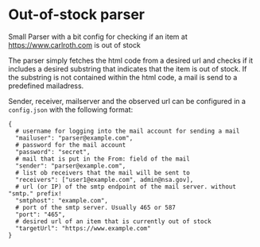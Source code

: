 # Out-of-stock parser
Small Parser with a bit config for checking if an item at https://www.carlroth.com is out of stock

The parser simply fetches the html code from a desired url and checks if it includes a desired substring that indicates that the item is out of stock. If the substring is not contained within the html code, a mail is send to a predefined mailadress.

Sender, receiver, mailserver and the observed url can be configured in a ```config.json``` with the following format:

```
{
  # username for logging into the mail account for sending a mail
  "mailuser": "parser@example.com",
  # password for the mail account
  "password": "secret",
  # mail that is put in the From: field of the mail
  "sender": "parser@example.com",
  # list ob receivers that the mail will be sent to 
  "receivers": ["user1@example.com", admin@nsa.gov],
  # url (or IP) of the smtp endpoint of the mail server. without "smtp." prefix!
  "smtphost": "example.com",
  # port of the smtp server. Usually 465 or 587
  "port": "465",
  # desired url of an item that is currently out of stock 
  "targetUrl": "https://www.example.com"
}
```

    
